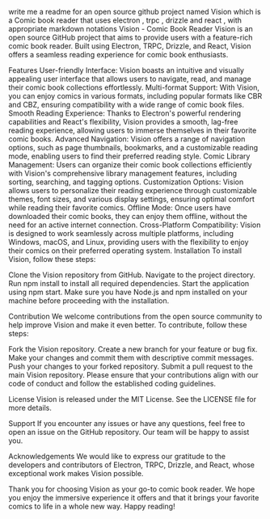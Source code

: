 write me a readme for an open source github project named Vision which is a Comic book reader that uses electron , trpc , drizzle and react , with appropriate markdown notations
Vision - Comic Book Reader
Vision is an open source GitHub project that aims to provide users with a feature-rich comic book reader. Built using Electron, TRPC, Drizzle, and React, Vision offers a seamless reading experience for comic book enthusiasts.

Features
User-friendly Interface: Vision boasts an intuitive and visually appealing user interface that allows users to navigate, read, and manage their comic book collections effortlessly.
Multi-format Support: With Vision, you can enjoy comics in various formats, including popular formats like CBR and CBZ, ensuring compatibility with a wide range of comic book files.
Smooth Reading Experience: Thanks to Electron's powerful rendering capabilities and React's flexibility, Vision provides a smooth, lag-free reading experience, allowing users to immerse themselves in their favorite comic books.
Advanced Navigation: Vision offers a range of navigation options, such as page thumbnails, bookmarks, and a customizable reading mode, enabling users to find their preferred reading style.
Comic Library Management: Users can organize their comic book collections efficiently with Vision's comprehensive library management features, including sorting, searching, and tagging options.
Customization Options: Vision allows users to personalize their reading experience through customizable themes, font sizes, and various display settings, ensuring optimal comfort while reading their favorite comics.
Offline Mode: Once users have downloaded their comic books, they can enjoy them offline, without the need for an active internet connection.
Cross-Platform Compatibility: Vision is designed to work seamlessly across multiple platforms, including Windows, macOS, and Linux, providing users with the flexibility to enjoy their comics on their preferred operating system.
Installation
To install Vision, follow these steps:

Clone the Vision repository from GitHub.
Navigate to the project directory.
Run npm install to install all required dependencies.
Start the application using npm start.
Make sure you have Node.js and npm installed on your machine before proceeding with the installation.

Contribution
We welcome contributions from the open source community to help improve Vision and make it even better. To contribute, follow these steps:

Fork the Vision repository.
Create a new branch for your feature or bug fix.
Make your changes and commit them with descriptive commit messages.
Push your changes to your forked repository.
Submit a pull request to the main Vision repository.
Please ensure that your contributions align with our code of conduct and follow the established coding guidelines.

License
Vision is released under the MIT License. See the LICENSE file for more details.

Support
If you encounter any issues or have any questions, feel free to open an issue on the GitHub repository. Our team will be happy to assist you.

Acknowledgements
We would like to express our gratitude to the developers and contributors of Electron, TRPC, Drizzle, and React, whose exceptional work makes Vision possible.

Thank you for choosing Vision as your go-to comic book reader. We hope you enjoy the immersive experience it offers and that it brings your favorite comics to life in a whole new way. Happy reading!
